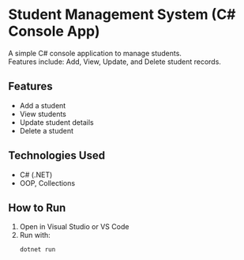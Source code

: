# Student Management System (C# Console App)

A simple C# console application to manage students.  
Features include: Add, View, Update, and Delete student records.  

## Features
- Add a student  
- View students  
- Update student details  
- Delete a student  

## Technologies Used
- C# (.NET)  
- OOP, Collections  

## How to Run
1. Open in Visual Studio or VS Code  
2. Run with:  
   ```bash
   dotnet run
